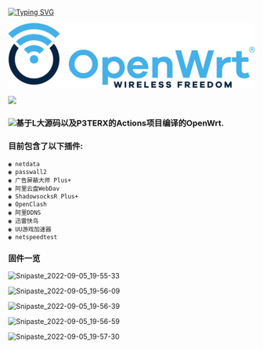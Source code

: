 
[![Typing SVG](https://readme-typing-svg.demolab.com?font=Fira+Code&weight=700&size=32&pause=1000&center=%E9%94%99%E8%AF%AF%E7%9A%84&vCenter=%E9%94%99%E8%AF%AF%E7%9A%84&width=435&lines=J0EST1N-OpenWrt)](https://git.io/typing-svg)

[![Header](https://github.com/Lienol/openwrt/blob/21.02/include/logo.png?raw=true "Header")](https://github.com/openwrt/openwrt)

![](https://img.shields.io/badge/XYD-2022.11.17--2019-green)
### <img src="https://raw.githubusercontent.com/MartinHeinz/MartinHeinz/master/wave.gif" width="30px">基于L大源码以及P3TERX的Actions项目编译的OpenWrt.



### 目前包含了以下插件:
    ◉ netdata
    ◉ passwall2
    ◉ 广告屏蔽大师 Plus+
    ◉ 阿里云盘WebDav
    ◉ ShadowsocksR Plus+
    ◉ OpenClash
    ◉ 阿里DDNS
    ◉ 迅雷快鸟
    ◉ UU游戏加速器
    ◉ netspeedtest



### 固件一览

![Snipaste_2022-09-05_19-55-33](https://user-images.githubusercontent.com/24572324/188443734-a91b67ab-c0af-42a2-bea5-c2ceb0b3ab41.png)

![Snipaste_2022-09-05_19-56-09](https://user-images.githubusercontent.com/24572324/188443753-67a2e65d-a887-48b7-a501-22fe98de7045.png)

![Snipaste_2022-09-05_19-56-39](https://user-images.githubusercontent.com/24572324/188443758-de8bd7e6-a774-40d7-8cd9-c4ccdea3d766.png)

![Snipaste_2022-09-05_19-56-59](https://user-images.githubusercontent.com/24572324/188443759-bcaf7bc4-f59d-49fb-8f07-54021319bf08.png)

![Snipaste_2022-09-05_19-57-30](https://user-images.githubusercontent.com/24572324/188443764-a72f62d5-e59d-459c-80d5-a56504a103fa.png)
